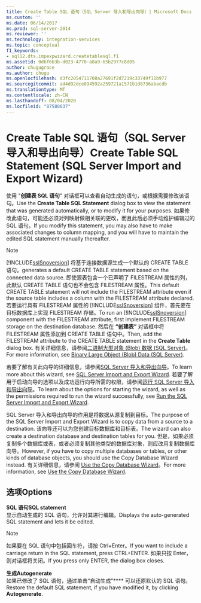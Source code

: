 ```yaml
---
title: Create Table SQL 语句（SQL Server 导入和导出向导）| Microsoft Docs
ms.custom: ''
ms.date: 06/14/2017
ms.prod: sql-server-2014
ms.reviewer: ''
ms.technology: integration-services
ms.topic: conceptual
f1_keywords:
- sql12.dts.impexpwizard.createtablesql.f1
ms.assetid: 0d6f6b3b-d023-4770-a8a9-65b2977c8d05
author: chugugrace
ms.author: chugu
ms.openlocfilehash: d3fc2054711708a27691f2d7219c33749f11b977
ms.sourcegitcommit: ad4d92dce894592a259721a1571b1d8736abacdb
ms.translationtype: MT
ms.contentlocale: zh-CN
ms.lasthandoff: 08/04/2020
ms.locfileid: "87588637"
---
```

# <a name="create-table-sql-statement-sql-server-import-and-export-wizard"></a><span data-ttu-id="b60c5-102">Create Table SQL 语句（SQL Server 导入和导出向导）</span><span class="sxs-lookup"><span data-stu-id="b60c5-102">Create Table SQL Statement (SQL Server Import and Export Wizard)</span></span>
  <span data-ttu-id="b60c5-103">使用 "**创建表 SQL 语句**" 对话框可以查看自动生成的语句，或根据需要修改该语句。</span><span class="sxs-lookup"><span data-stu-id="b60c5-103">Use the **Create Table SQL Statement** dialog box to view the statement that was generated automatically, or to modify it for your purposes.</span></span> <span data-ttu-id="b60c5-104">如果修改此语句，可能还必须对列映射做相关联的更改，而且此后必须手动维护编辑过的 SQL 语句。</span><span class="sxs-lookup"><span data-stu-id="b60c5-104">If you modify this statement, you may also have to make associated changes to column mapping, and you will have to maintain the edited SQL statement manually thereafter.</span></span>  
  
> [!NOTE]  
>  [!INCLUDE[ssISnoversion](../../includes/ssisnoversion-md.md)] <span data-ttu-id="b60c5-105">将基于连接数据源生成一个默认的 CREATE TABLE 语句。</span><span class="sxs-lookup"><span data-stu-id="b60c5-105">generates a default CREATE TABLE statement based on the connected data source.</span></span> <span data-ttu-id="b60c5-106">即使源表包含一个已声明了 FILESTREAM 属性的列，此默认 CREATE TABLE 语句也不会包含 FILESTREAM 属性。</span><span class="sxs-lookup"><span data-stu-id="b60c5-106">This default CREATE TABLE statement will not include the FILESTREAM attribute even if the source table includes a column with the FILESTREAM attribute declared.</span></span> <span data-ttu-id="b60c5-107">若要运行具有 FILESTREAM 属性的 [!INCLUDE[ssISnoversion](../../includes/ssisnoversion-md.md)] 组件，首先要在目标数据库上实现 FILESTREAM 存储。</span><span class="sxs-lookup"><span data-stu-id="b60c5-107">To run an [!INCLUDE[ssISnoversion](../../includes/ssisnoversion-md.md)] component with the FILESTREAM attribute, first implement FILESTREAM storage on the destination database.</span></span> <span data-ttu-id="b60c5-108">然后在 **“创建表”** 对话框中将 FILESTREAM 属性添加到 CREATE TABLE 语句中。</span><span class="sxs-lookup"><span data-stu-id="b60c5-108">Then, add the FILESTREAM attribute to the CREATE TABLE statement in the **Create Table** dialog box.</span></span> <span data-ttu-id="b60c5-109">有关详细信息，请参阅[二进制大型对象 (Blob) 数据 (SQL Server)](../../relational-databases/blob/binary-large-object-blob-data-sql-server.md)。</span><span class="sxs-lookup"><span data-stu-id="b60c5-109">For more information, see [Binary Large Object &#40;Blob&#41; Data &#40;SQL Server&#41;](../../relational-databases/blob/binary-large-object-blob-data-sql-server.md).</span></span>  
  
 <span data-ttu-id="b60c5-110">若要了解有关此向导的详细信息，请参阅[SQL Server 导入和导出向导](import-and-export-data-with-the-sql-server-import-and-export-wizard.md)。</span><span class="sxs-lookup"><span data-stu-id="b60c5-110">To learn more about this wizard, see [SQL Server Import and Export Wizard](import-and-export-data-with-the-sql-server-import-and-export-wizard.md).</span></span> <span data-ttu-id="b60c5-111">若要了解用于启动向导的选项以及成功运行向导所需的权限，请参阅[运行 SQL Server 导入和导出向导](start-the-sql-server-import-and-export-wizard.md)。</span><span class="sxs-lookup"><span data-stu-id="b60c5-111">To learn about the options for starting the wizard, as well as the permissions required to run the wizard successfully, see [Run the SQL Server Import and Export Wizard](start-the-sql-server-import-and-export-wizard.md).</span></span>  
  
 <span data-ttu-id="b60c5-112">SQL Server 导入和导出向导的作用是将数据从源复制到目标。</span><span class="sxs-lookup"><span data-stu-id="b60c5-112">The purpose of the SQL Server Import and Export Wizard is to copy data from a source to a destination.</span></span> <span data-ttu-id="b60c5-113">该向导还可以为您创建目标数据库和目标表。</span><span class="sxs-lookup"><span data-stu-id="b60c5-113">The wizard can also create a destination database and destination tables for you.</span></span> <span data-ttu-id="b60c5-114">但是，如果必须复制多个数据库或表，或者必须复制其他类型的数据库对象，则应改用复制数据库向导。</span><span class="sxs-lookup"><span data-stu-id="b60c5-114">However, if you have to copy multiple databases or tables, or other kinds of database objects, you should use the Copy Database Wizard instead.</span></span> <span data-ttu-id="b60c5-115">有关详细信息，请参阅 [Use the Copy Database Wizard](../../relational-databases/databases/use-the-copy-database-wizard.md)。</span><span class="sxs-lookup"><span data-stu-id="b60c5-115">For more information, see [Use the Copy Database Wizard](../../relational-databases/databases/use-the-copy-database-wizard.md).</span></span>  
  
## <a name="options"></a><span data-ttu-id="b60c5-116">选项</span><span class="sxs-lookup"><span data-stu-id="b60c5-116">Options</span></span>  
 <span data-ttu-id="b60c5-117">**SQL 语句**</span><span class="sxs-lookup"><span data-stu-id="b60c5-117">**SQL statement**</span></span>  
 <span data-ttu-id="b60c5-118">显示自动生成的 SQL 语句，允许对其进行编辑。</span><span class="sxs-lookup"><span data-stu-id="b60c5-118">Displays the auto-generated SQL statement and lets it be edited.</span></span>  
  
> [!NOTE]  
>  <span data-ttu-id="b60c5-119">如果要在 SQL 语句中包括回车符，请按 Ctrl+Enter。</span><span class="sxs-lookup"><span data-stu-id="b60c5-119">If you want to include a carriage return in the SQL statement, press CTRL+ENTER.</span></span> <span data-ttu-id="b60c5-120">如果只按 Enter，则对话框将关闭。</span><span class="sxs-lookup"><span data-stu-id="b60c5-120">If you press only ENTER, the dialog box closes.</span></span>  
  
 <span data-ttu-id="b60c5-121">**生成**</span><span class="sxs-lookup"><span data-stu-id="b60c5-121">**Autogenerate**</span></span>  
 <span data-ttu-id="b60c5-122">如果已修改了 SQL 语句，通过单击“自动生成”\*\*\*\* 可以还原默认的 SQL 语句。</span><span class="sxs-lookup"><span data-stu-id="b60c5-122">Restore the default SQL statement, if you have modified it, by clicking **Autogenerate**.</span></span>  
  
  
